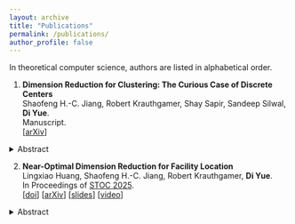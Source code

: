 ```yaml
---
layout: archive
title: "Publications"
permalink: /publications/
author_profile: false
---
```


<!-- {% if site.author.googlescholar %}
  <div class="wordwrap">You can also find my articles on <a href="{{site.author.googlescholar}}">my Google Scholar profile</a>.</div>
{% endif %}

{% include base_path %}

{% for post in site.publications reversed %}
  {% include archive-single.html %}
{% endfor %} -->
In theoretical computer science, authors are listed in alphabetical order.


1. **Dimension Reduction for Clustering: The Curious Case of Discrete Centers** <br>
Shaofeng H.-C. Jiang, Robert Krauthgamer, Shay Sapir, Sandeep Silwal, **Di Yue**. <br>
Manuscript. <br>
[[arXiv](https://arxiv.org/abs/2509.07444)]
<details><summary>Abstract</summary>
<font size=2>
The Johnson-Lindenstrauss transform is a fundamental method for dimension
reduction in Euclidean spaces, that can map any dataset of $n$ points into
dimension $O(\log n)$ with low distortion of their distances. This dimension
bound is tight in general, but one can bypass it for specific problems. Indeed,
tremendous progress has been made for clustering problems, especially in the
\emph{continuous} setting where centers can be picked from the ambient space
$\mathbb{R}^d$. Most notably, for $k$-median and $k$-means, the dimension bound
was improved to $O(\log k)$ [Makarychev, Makarychev and Razenshteyn, STOC
2019]. <br><br>

We explore dimension reduction for clustering in the \emph{discrete} setting,
where centers can only be picked from the dataset, and present two results that
are both parameterized by the doubling dimension of the dataset, denoted as
$\operatorname{ddim}$. The first result shows that dimension
$O_{\epsilon}(\operatorname{ddim} + \log k + \log\log n)$ suffices, and is
moreover tight, to guarantee that the cost is preserved within factor
$1\pm\epsilon$ for every set of centers. Our second result eliminates the
$\log\log n$ term in the dimension through a relaxation of the guarantee
(namely, preserving the cost only for all approximately-optimal sets of
centers), which maintains its usefulness for downstream applications. <br><br>

Overall, we achieve strong dimension reduction in the discrete setting, and
find that it differs from the continuous setting not only in the dimension
bound, which depends on the doubling dimension, but also in the guarantees
beyond preserving the optimal value, such as which clusterings are preserved.
</font>
</details>

2. **Near-Optimal Dimension Reduction for Facility Location**  <br>
  Lingxiao Huang, Shaofeng H.-C. Jiang, Robert Krauthgamer, **Di Yue**. <br>
  In Proceedings of [STOC 2025](https://acm-stoc.org/stoc2025/). <br>
  [[doi](https://dl.acm.org/doi/10.1145/3717823.3718214)]
  [[arXiv](https://arxiv.org/abs/2411.05432)]
  [[slides](/files/dim_reduction_FL/FL_talk_STOC.pdf)]
  [[video](https://www.youtube.com/watch?v=L0xXUzmzltw&list=PL2200vk1q4pnCq8BwJXwnD6SohMwST6aY&index=88&t=4s)]
  <details><summary>Abstract</summary>
  <font size=2>
  Oblivious dimension reduction, à la the Johnson-Lindenstrauss (JL) Lemma,
  is a fundamental approach for processing high-dimensional data.
  We study this approach for Uniform Facility Location (UFL)
  on a Euclidean input $X \subset\mathbb R^d$,
  where facilities can lie in the ambient space (not restricted to $X$).
  Our main result is that target dimension $m=\tilde{O}(\epsilon^{-2} \mathrm{ddim})$
  suffices to $(1+\epsilon)$-approximate the optimal value of UFL
  on inputs whose doubling dimension is bounded by $\mathrm{ddim}$.
  It significantly improves over previous results, that could only achieve
  $O(1)$-approximation [Narayanan, Silwal, Indyk, and Zamir, ICML 2021]
  or dimension $m=O(\epsilon^{-2}\log n)$ for $n=|X|$,
  which follows from [Makarychev, Makarychev, and Razenshteyn, STOC 2019]. <br><br>

  Our oblivious dimension reduction
  has immediate implications to streaming and offline algorithms,
  by employing known algorithms for low dimension.
  In dynamic geometric streams, 
  it implies a $(1+\epsilon)$-approximation algorithm
  that uses $O(\epsilon^{-1}\log n)^{\tilde{O}(\mathrm{ddim}/\epsilon^{2})}$ bits of space,
  which is the first streaming algorithm for UFL to utilize the doubling dimension.
  In the offline setting, it implies a $(1+\epsilon)$-approximation algorithm,
  which we further refine to run in time
  $((1/\epsilon)^{\tilde O(\mathrm{ddim})} d +  2^{(1/\epsilon)^{\tilde O(\mathrm{ddim})}}) \cdot \tilde{O}(n)$. 
  Prior work has a similar running time but requires some restriction
  on the facilities [Cohen-Addad, Feldmann and Saulpic, JACM 2021]. <br><br>

  Our main technical contribution is a fast procedure to decompose
  an input $X$ into several $k$-median instances for small $k$.
  This decomposition is inspired by, but has several significant differences from [Czumaj, Lammersen, Monemizadeh and Sohler, SODA 2013],
  and is key to both our dimension reduction and our PTAS. <br>
  </font>
  </details>